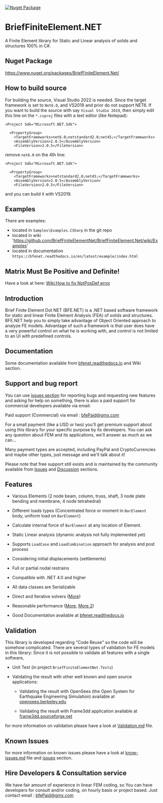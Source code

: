 [![Nuget Package](https://img.shields.io/nuget/v/2)](https://www.nuget.org/packages/BriefFiniteElement.NET)   

# BriefFiniteElement.NET

A Finite Element library for Static and Linear analysis of solids and structures 100% in C#.

## Nuget Package

https://www.nuget.org/packages/BriefFiniteElement.Net/

## How to build source

For building the source, Visual Studio 2022 is needed. Since the target framework is set to `Net6.0`, and VS2019 and prior do not support NET6.
If you want to build the source with say `Visual Studio 2019`, then simply edit this line on the `*.csproj` files with a text editor (like Notepad):

```
<Project Sdk="Microsoft.NET.Sdk">

  <PropertyGroup>
    <TargetFrameworks>net6.0;netstandard2.0;net45;</TargetFrameworks>
	<AssemblyVersion>2.0.5</AssemblyVersion>
	<FileVersion>2.0.5</FileVersion>
```

remove `net6.0` on the 4th line:

```
<Project Sdk="Microsoft.NET.Sdk">

  <PropertyGroup>
    <TargetFrameworks>netstandard2.0;net45;</TargetFrameworks>
	<AssemblyVersion>2.0.5</AssemblyVersion>
	<FileVersion>2.0.5</FileVersion>
```
and you can build it with VS2019.

## Examples
There are examples:
- located in `Samples\Examples.CSharp` in the git repo
- located in wiki 'https://github.com/BriefFiniteElementNet/BriefFiniteElement.Net/wiki/Examples'
- located in documentation `https://bfenet.readthedocs.io/en/latest/example/index.html`

## Matrix Must Be Positive and Definite!

Have a look at here:
[Wiki:How to fix NotPosDef error](https://github.com/BriefFiniteElementNet/BriefFiniteElement.Net/wiki/How-to-fix-NotPosDef-error)


## Introduction
Brief Finite Element Dot NET (BFE.NET) is a .NET based software framework for static and linear Finite Element Analysis (FEA) of solids and structures. BFE.NET help you to simply take advantage of Object Oriented approach to analyze FE models. Advantage of such a framework is that user does have a very powerful control on what he is working with, and control is not limited to an UI with predefined controls.

## Documentation

Some documentation available from [bfenet.readthedocs.io](https://bfenet.readthedocs.io/en/latest/) and Wiki section.

## Support and bug report

You can use [issues section](https://github.com/BriefFiniteElementNet/BriefFiniteElement.Net/issues) for reporting bugs and requesting new features and asking for help on something, there is also a paid support for commercial developers available via email:

Paid support (Commercial) via email : [bfePaid@gmx.com](mailto:BFE%20Paid%20Support%20<BFEPaid@gmx.com>?Subject=Support%20Request&Body=Please%20fill%20fair%20amount%20of%20description%20here)

For a small payment (like a USD or two) you'll get premium support about using this library for your specific purpose by its developers. You can ask any question about FEM and its applications, we'll answer as much as we can...

Many payment types are accepted, including PayPal and CryptoCurrencies and maybe other types, just message and we'll talk about it!

Please note that free support still exists and is maintained by the community available from [Issues](https://github.com/BriefFiniteElementNet/BriefFiniteElement.Net/issues) and [Discussion](https://github.com/BriefFiniteElementNet/BriefFiniteElement.Net/discussions) sections.

## Features

- Various Elements (2 node beam, column, truss, shaft, 3 node plate bending and membrane, 4 node tetrahedral)

- Different loads types (Concentrated force or moment in `BarElement` body, uniform load on `BarElement`)

- Calculate internal force of `BarElement` at any location of Element.

- Static Linear analysis (dynamic analysis not fully implemented yet)

- Supports ``LoadCase`` and ``LoadCombination`` approach for analysis and post process

- Considering initial displacements (settlements)
 
- Full or partial nodal restrains

- Compatible with .NET 4.0 and higher

- All data classes are Serializable

- Direct and Iterative solvers ([More](https://github.com/BriefFiniteElementNet/BFE.Net/wiki/Solvers-Available-in-package))

- Reasonable performance ([More](https://github.com/BriefFiniteElementNet/BFE.Net/wiki/Performance-and-Speed), [More 2](https://github.com/BriefFiniteElementNet/BFE.Net/wiki/Performance))

- Good Documentation available at [bfenet.readthedocs.io](https://bfenet.readthedocs.io/en/latest/)


## Validation

This library is developed regarding "Code Reuse" so the code will be somehow complicated. There are several types of validation for FE models in this library:
Since it is not possible to validate all features with a single software, 

* Unit Test (in project ``BriefFiniteElementNet.Tests``)
* Validating the result with other well known and open source applications:

	*  Validating the result with OpenSees (the Open System for Earthquake Engineering Simulation) available at [opensees.berkeley.edu](http://opensees.berkeley.edu/)

	*  Validating the result with Frame3dd application available at [frame3dd.sourceforge.net](http://frame3dd.sourceforge.net)


for more information on validation please have a look at [Validation.md](Validation.md) file.


## Known Issues

for more information on known issues please have a look at [know-issues.md](know-issues.md) file and [issues](https://github.com/BriefFiniteElementNet/BriefFiniteElement.Net/issues) section.

## Hire Developers & Consultation service
We have fair amount of experience in linear FEM coding, so
You can have developers for consult and/or coding, on hourly basis or project based. Just contact email : [bfePaid@gmx.com](mailto:BFE%20Paid%20Support%20<BFEPaid@gmx.com>?Subject=Ask%20About%20Hiring&Body=Please%20fill%20fair%20amount%20of%20description%20and%20details%20here)

